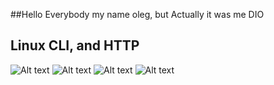 ##Hello Everybody 
my name oleg, but Actually it was me DIO

## Linux CLI, and HTTP
![Alt text](relative/task_linux_cli/Screenshot_2022-07-23_21_24_57.png?raw=true "Title")
![Alt text](relative/task_linux_cli/Screenshot_2022-07-23_21_41_19.png?raw=true "Title")
![Alt text](relative/task_linux_cli/Screenshot_2022-07-23_21_57_25.png?raw=true "Title")
![Alt text](relative/task_linux_cli/Screenshot_2022-07-23_22_02_33.png?raw=true "Title")
